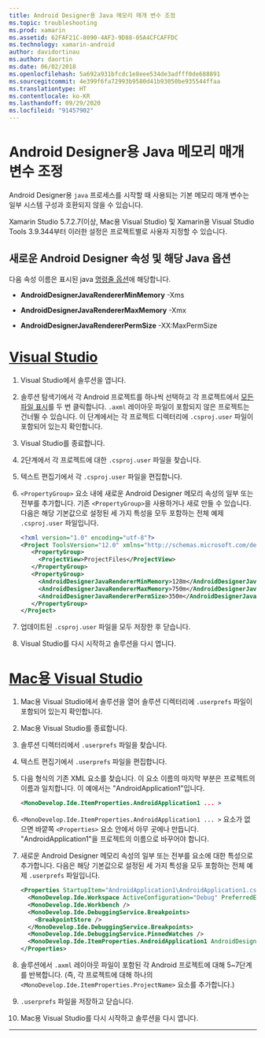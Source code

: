 ```yaml
---
title: Android Designer용 Java 메모리 매개 변수 조정
ms.topic: troubleshooting
ms.prod: xamarin
ms.assetid: 62FAF21C-8090-4AF3-9D88-05A4CFCAFFDC
ms.technology: xamarin-android
author: davidortinau
ms.author: daortin
ms.date: 06/02/2018
ms.openlocfilehash: 5a692a931bfcdc1e8eee534de3adfff0de688891
ms.sourcegitcommit: 4e399f6fa72993b9580d41b93050be935544ffaa
ms.translationtype: HT
ms.contentlocale: ko-KR
ms.lasthandoff: 09/29/2020
ms.locfileid: "91457902"
---
```

# <a name="adjusting-java-memory-parameters-for-the-android-designer"></a>Android Designer용 Java 메모리 매개 변수 조정

Android Designer용 `java` 프로세스를 시작할 때 사용되는 기본 메모리 매개 변수는 일부 시스템 구성과 호환되지 않을 수 있습니다.

Xamarin Studio 5.7.2.7(이상, Mac용 Visual Studio) 및 Xamarin용 Visual Studio Tools 3.9.344부터 이러한 설정은 프로젝트별로 사용자 지정할 수 있습니다.

## <a name="new-android-designer-properties-and-corresponding-java-options"></a>새로운 Android Designer 속성 및 해당 Java 옵션

다음 속성 이름은 표시된 java [명령줄 옵션](https://docs.oracle.com/javase/7/docs/technotes/tools/windows/java.html)에 해당합니다.

- **AndroidDesignerJavaRendererMinMemory** -Xms

- **AndroidDesignerJavaRendererMaxMemory** -Xmx

- **AndroidDesignerJavaRendererPermSize** -XX:MaxPermSize

# <a name="visual-studio"></a>[Visual Studio](#tab/windows)

1. Visual Studio에서 솔루션을 엽니다.

2. 솔루션 탐색기에서 각 Android 프로젝트를 하나씩 선택하고 각 프로젝트에서 [모든 파일 표시](/previous-versions/visualstudio/visual-studio-2008/4afxey9h(v=vs.90))를 두 번 클릭합니다. `.axml` 레이아웃 파일이 포함되지 않은 프로젝트는 건너뛸 수 있습니다. 이 단계에서는 각 프로젝트 디렉터리에 `.csproj.user` 파일이 포함되어 있는지 확인합니다.

3. Visual Studio를 종료합니다.

4. 2단계에서 각 프로젝트에 대한 `.csproj.user` 파일을 찾습니다.

5. 텍스트 편집기에서 각 `.csproj.user` 파일을 편집합니다.

6. `<PropertyGroup>` 요소 내에 새로운 Android Designer 메모리 속성의 일부 또는 전부를 추가합니다. 기존 `<PropertyGroup>`을 사용하거나 새로 만들 수 있습니다. 다음은 해당 기본값으로 설정된 세 가지 특성을 모두 포함하는 전체 예제 `.csproj.user` 파일입니다.

    ```xml
    <?xml version="1.0" encoding="utf-8"?>
    <Project ToolsVersion="12.0" xmlns="http://schemas.microsoft.com/developer/msbuild/2003">
       <PropertyGroup>
         <ProjectView>ProjectFiles</ProjectView>
       </PropertyGroup>
       <PropertyGroup>
         <AndroidDesignerJavaRendererMinMemory>128m</AndroidDesignerJavaRendererMinMemory>
         <AndroidDesignerJavaRendererMaxMemory>750m</AndroidDesignerJavaRendererMaxMemory>
         <AndroidDesignerJavaRendererPermSize>350m</AndroidDesignerJavaRendererPermSize>
       </PropertyGroup>
    </Project>
    ```

7. 업데이트된 `.csproj.user` 파일을 모두 저장한 후 닫습니다.

8. Visual Studio를 다시 시작하고 솔루션을 다시 엽니다.

# <a name="visual-studio-for-mac"></a>[Mac용 Visual Studio](#tab/macos)

1. Mac용 Visual Studio에서 솔루션을 열어 솔루션 디렉터리에 `.userprefs` 파일이 포함되어 있는지 확인합니다.

2. Mac용 Visual Studio를 종료합니다.

3. 솔루션 디렉터리에서 `.userprefs` 파일을 찾습니다.

4. 텍스트 편집기에서 `.userprefs` 파일을 편집합니다.

5. 다음 형식의 기존 XML 요소를 찾습니다. 이 요소 이름의 마지막 부분은 프로젝트의 이름과 일치합니다. 이 예에서는 "AndroidApplication1"입니다.

    ```xml
    <MonoDevelop.Ide.ItemProperties.AndroidApplication1 ... >
    ```

6. `<MonoDevelop.Ide.ItemProperties.AndroidApplication1 ... >` 요소가 없으면 바깥쪽 `<Properties>` 요소 안에서 아무 곳에나 만듭니다. "AndroidApplication1"을 프로젝트의 이름으로 바꾸어야 합니다.

7. 새로운 Android Designer 메모리 속성의 일부 또는 전부를 요소에 대한 특성으로 추가합니다. 다음은 해당 기본값으로 설정된 세 가지 특성을 모두 포함하는 전체 예제 `.userprefs` 파일입니다.

    ```xml
    <Properties StartupItem="AndroidApplication1\AndroidApplication1.csproj">
      <MonoDevelop.Ide.Workspace ActiveConfiguration="Debug" PreferredExecutionTarget="Android.SelectDevice" />
      <MonoDevelop.Ide.Workbench />
      <MonoDevelop.Ide.DebuggingService.Breakpoints>
        <BreakpointStore />
      </MonoDevelop.Ide.DebuggingService.Breakpoints>
      <MonoDevelop.Ide.DebuggingService.PinnedWatches />
      <MonoDevelop.Ide.ItemProperties.AndroidApplication1 AndroidDesignerJavaRendererMinMemory="128m" AndroidDesignerJavaRendererMaxMemory="750m" AndroidDesignerJavaRendererPermSize="350m" />
    </Properties>
    ```

8. 솔루션에서 `.axml` 레이아웃 파일이 포함된 각 Android 프로젝트에 대해 5~7단계를 반복합니다. (즉, 각 프로젝트에 대해 하나의 `<MonoDevelop.Ide.ItemProperties.ProjectName>` 요소를 추가합니다.)

9. `.userprefs` 파일을 저장하고 닫습니다.

10. Mac용 Visual Studio를 다시 시작하고 솔루션을 다시 엽니다.

-----